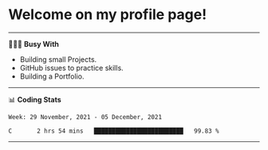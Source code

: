 # Welcome on my profile page!
<!-- print(("dralla"[::-1]+"s").capitalize()) -->

---
👨🏻‍💻 **Busy With**
* Building small Projects.
* GitHub issues to practice skills.
* Building a Portfolio.

---
📊 **Coding Stats**
<!--START_SECTION:waka-->
```text
Week: 29 November, 2021 - 05 December, 2021

C       2 hrs 54 mins   █████████████████████████   99.83 % 
```
<!--END_SECTION:waka-->
---
